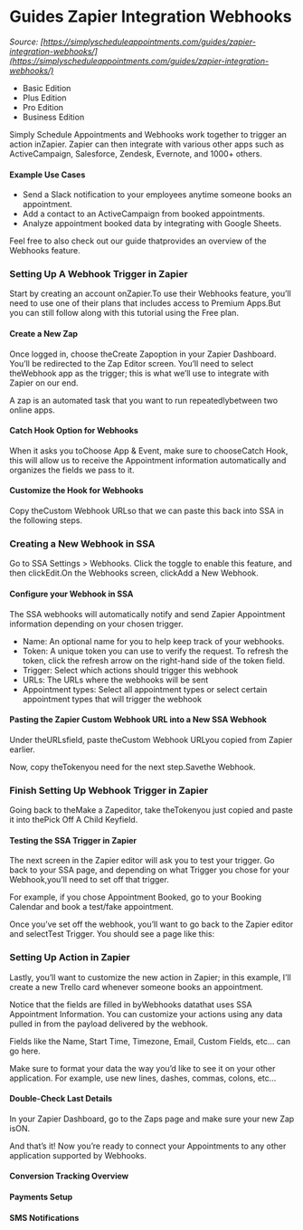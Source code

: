 # Guides Zapier Integration Webhooks


*Source: [https://simplyscheduleappointments.com/guides/zapier-integration-webhooks/](https://simplyscheduleappointments.com/guides/zapier-integration-webhooks/)*

- Basic Edition
- Plus Edition
- Pro Edition
- Business Edition

Simply Schedule Appointments and Webhooks work together to trigger an action inZapier. Zapier can then integrate with various other apps such as ActiveCampaign, Salesforce, Zendesk, Evernote, and 1000+ others.

#### Example Use Cases

- Send a Slack notification to your employees anytime someone books an appointment.
- Add a contact to an ActiveCampaign from booked appointments.
- Analyze appointment booked data by integrating with Google Sheets.

Feel free to also check out our guide thatprovides an overview of the Webhooks feature.

### Setting Up A Webhook Trigger in Zapier

Start by creating an account onZapier.To use their Webhooks feature, you’ll need to use one of their plans that includes access to Premium Apps.But you can still follow along with this tutorial using the Free plan.

#### Create a New Zap

Once logged in, choose theCreate Zapoption in your Zapier Dashboard. You’ll be redirected to the Zap Editor screen. You’ll need to select theWebhook app as the trigger; this is what we’ll use to integrate with Zapier on our end.

A zap is an automated task that you want to run repeatedlybetween two online apps.

#### Catch Hook Option for Webhooks

When it asks you toChoose App & Event, make sure to chooseCatch Hook, this will allow us to receive the Appointment information automatically and organizes the fields we pass to it.

#### Customize the Hook for Webhooks

Copy theCustom Webhook URLso that we can paste this back into SSA in the following steps.

### Creating a New Webhook in SSA

Go to SSA Settings > Webhooks. Click the toggle to enable this feature, and then clickEdit.On the Webhooks screen, clickAdd a New Webhook.

#### Configure your Webhook in SSA

The SSA webhooks will automatically notify and send Zapier Appointment information depending on your chosen trigger.

- Name: An optional name for you to help keep track of your webhooks.
- Token: A unique token you can use to verify the request. To refresh the token, click the refresh arrow on the right-hand side of the token field.
- Trigger: Select which actions should trigger this webhook
- URLs: The URLs where the webhooks will be sent
- Appointment types: Select all appointment types or select certain appointment types that will trigger the webhook

#### Pasting the Zapier Custom Webhook URL into a New SSA Webhook

Under theURLsfield, paste theCustom Webhook URLyou copied from Zapier earlier.

Now, copy theTokenyou need for the next step.Savethe Webhook.

### Finish Setting Up Webhook Trigger in Zapier

Going back to theMake a Zapeditor, take theTokenyou just copied and paste it into thePick Off A Child Keyfield.

#### Testing the SSA Trigger in Zapier

The next screen in the Zapier editor will ask you to test your trigger. Go back to your SSA page, and depending on what Trigger you chose for your Webhook,you’ll need to set off that trigger.

For example, if you chose Appointment Booked, go to your Booking Calendar and book a test/fake appointment.

Once you’ve set off the webhook, you’ll want to go back to the Zapier editor and selectTest Trigger. You should see a page like this:

### Setting Up Action in Zapier

Lastly, you’ll want to customize the new action in Zapier; in this example, I’ll create a new Trello card whenever someone books an appointment.

Notice that the fields are filled in byWebhooks datathat uses SSA Appointment Information. You can customize your actions using any data pulled in from the payload delivered by the webhook.

Fields like the Name, Start Time, Timezone, Email, Custom Fields, etc… can go here.

Make sure to format your data the way you’d like to see it on your other application. For example, use new lines, dashes, commas, colons, etc…

#### Double-Check Last Details

In your Zapier Dashboard, go to the Zaps page and make sure your new Zap isON.

And that’s it! Now you’re ready to connect your Appointments to any other application supported by Webhooks.

#### Conversion Tracking Overview

#### Payments Setup

#### SMS Notifications
